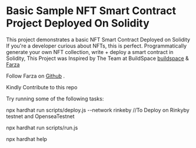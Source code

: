 # Basic Sample NFT Smart Contract  Project Deployed On Solidity 

This project demonstrates a basic NFT Smart Contract Deployed on Solidity If you're a developer curious about NFTs, this is perfect. Programmatically generate your own NFT collection, write + deploy a smart contract in Solidity, This Project was Inspired by The Team at BuildSpace <a href="https://twitter.com/_buildspace">buildspace</a> &  <a href="https://twitter.com/farzatv">Farza</a> 

Follow Farza  on <a href="https://github.com/farzaa
">Github</a> .


Kindly Contribute to this repo





Try running some of the following tasks:

npx hardhat run scripts/deploy.js --network rinkeby //To Deploy on Rinkyby testnet and OpenseaTestnet

npx hardhat run scripts/run.js

npx hardhat help
```
